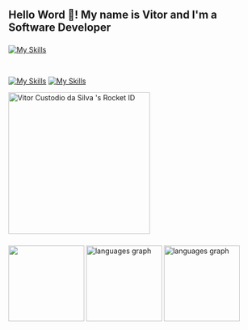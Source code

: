 <h2 align="left">Hello Word 👋! My name is Vitor and I'm a Software Developer</h2>

###

[![My Skills](https://skillicons.dev/icons?i=ts,js,sass,tailwind,nodejs,express,npm,html,css,react,c,cpp,py,bash,linux,mint,debian,kali,aws,gcp,mongodb,git,github,firebase,cloudflare,netlify)](https://skillicons.dev)

<br/>

[![My Skills](https://skillicons.dev/icons?i=instagram)](https://instagram.com/Vitin021y)
[![My Skills](https://skillicons.dev/icons?i=linkedin)](https://www.linkedin.com/in/vitor-custodio-da-silva-589935328)

<a href="https://app.rocketseat.com.br/me/vitin021y"><img src="https://app.rocketseat.com.br/api/rocketid/share?slug=vitin021y&type=card" width="280" alt="Vitor Custodio da Silva 's Rocket ID"/></a>

###

<div align="left">
  <img src="https://github-readme-streak-stats.herokuapp.com/?user=tecvit&theme=dark&hide_border=false" height="150" alt=""  />
  <img src="https://github-readme-stats.vercel.app/api?username=tecvit&theme=dark&show_icons=true&hide_border=false&count_private=true" height="150" alt="languages graph"  />
  <img src="https://github-readme-stats.vercel.app/api/top-langs/?username=tecvit&theme=dark&show_icons=true&hide_border=false&layout=compact" height="150" alt="languages graph"  />
</div>

###
